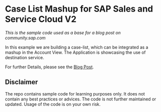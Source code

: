 # Case List Mashup for SAP Sales and Service Cloud V2

*This is the sample code used as a base for a blog post on community.sap.com*

In this example we are building a case-list, which can be integrated as a mashup in the Account View. The Application is showcasing the use of destination service.

For further Details, please see the [Blog Post](https://community.sap.com/t5/crm-and-cx-blogs-by-sap/pro-code-ui-extension-in-sap-sales-and-service-cloud-v2/ba-p/13724249).

## Disclaimer

The repo contains sample code for learning purposes only. It does not contain any best practices or advices. The code is not further maintained or updated. Usage of the code is on your own risk.
